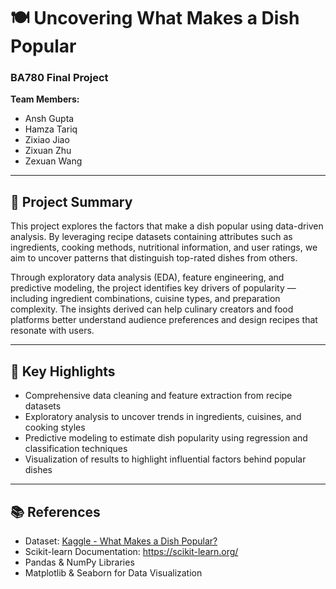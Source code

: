 # 🍽️ Uncovering What Makes a Dish Popular
### BA780 Final Project

**Team Members:**
- Ansh Gupta
- Hamza Tariq
- Zixiao Jiao
- Zixuan Zhu
- Zexuan Wang

---

## 📖 Project Summary
This project explores the factors that make a dish popular using data-driven analysis. By leveraging recipe datasets containing attributes such as ingredients, cooking methods, nutritional information, and user ratings, we aim to uncover patterns that distinguish top-rated dishes from others.

Through exploratory data analysis (EDA), feature engineering, and predictive modeling, the project identifies key drivers of popularity — including ingredient combinations, cuisine types, and preparation complexity. The insights derived can help culinary creators and food platforms better understand audience preferences and design recipes that resonate with users.

---

## 🧠 Key Highlights
- Comprehensive data cleaning and feature extraction from recipe datasets
- Exploratory analysis to uncover trends in ingredients, cuisines, and cooking styles
- Predictive modeling to estimate dish popularity using regression and classification techniques
- Visualization of results to highlight influential factors behind popular dishes

---

## 📚 References
- Dataset: [Kaggle - What Makes a Dish Popular?](https://www.kaggle.com/)
- Scikit-learn Documentation: https://scikit-learn.org/
- Pandas & NumPy Libraries
- Matplotlib & Seaborn for Data Visualization
